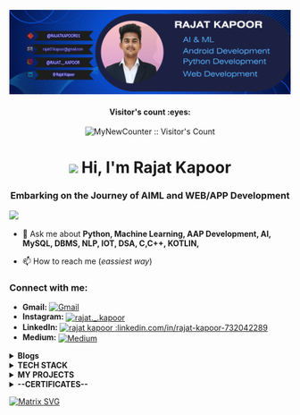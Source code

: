 <!----------------------------------- Banner ------------------------------------->

[![MasterHead](https://github.com/Rajatkapoor01/Rajatkapoor01/blob/main/github%20Photo.png)](#)

<!----------------------------------- About Section ------------------------------------>
<h4 align="center">Visitor's count :eyes:</h4>
<!-- VISITOR COUNTER ON MY PROFILE-->
<p align="center"><img src="https://profile-counter.glitch.me/{MyNewCounter}/count.svg" alt="MyNewCounter :: Visitor's Count" /></p>

<div>
<h1 align="center"><a href="#"><img src="https://github.com/milaan9/milaan9/blob/main/Handshake.gif" width="50px"></a>
Hi, I'm Rajat Kapoor</h1>
 
<h3 align="center">Embarking on the Journey of AIML and WEB/APP Development</h3>

<p align="left"> <img src="https://komarev.com/ghpvc/?username=rajatkapoor01&label=Profile%20views&color=0e75b6&style=flat%22%20alt=%22rajatkapoor01" /> </p>

- 💬 Ask me about **Python, Machine Learning, AAP Development, AI, MySQL, DBMS, NLP, IOT, DSA, C,C++, KOTLIN,**

- 📫 How to reach me (*eassiest way*)
### Connect with me:

- **Gmail:** [![Gmail](https://img.icons8.com/color/40/000000/gmail.png)](mailto:rajat01kapoor@gmail.com)
- **Instagram:** <a href="https://instagram.com/rajat._.kapoor" target="blank"><img align="center" src="https://raw.githubusercontent.com/rahuldkjain/github-profile-readme-generator/master/src/images/icons/Social/instagram.svg" alt="rajat._.kapoor" height="40" width="40" /></a>
- **LinkedIn:** <a href="https://linkedin.com/in/rajat-kapoor-732042289" target="blank"><img align="center" src="https://raw.githubusercontent.com/rahuldkjain/github-profile-readme-generator/master/src/images/icons/Social/linked-in-alt.svg" alt="rajat kapoor :linkedin.com/in/rajat-kapoor-732042289" height="40" width="40" /></a>
- **Medium:** <a href="https://medium.com/@rajat01kapoor" target="_blank"><img align="center" src="https://cdn-icons-png.flaticon.com/512/5968/5968906.png" alt="Medium" height="40" width="40" /></a>
</div>
<!-----------------------------------  BLOG ------------------------------------>
<details>
  <summary><b>Blogs</b></summary>
<br><br>
  
| Title | Description |
|-------|-------|
| <div>⭐ <b><a href = "https://medium.com/@rajat01kapoor/setting-up-your-github-readme-4466e4b306d9">Getting Started with Github API</a></b></div> | Github REST API v3 using Python. Create repo, delete repo, create issue, comment on issue, etc.  |

<br>
</details>

<details>
<summary><b>TECH STACK</b></summary>

<!-----------------------------------  Tech Stack Section ------------------------------------>
<h2> [<img src = "https://media2.giphy.com/media/QssGEmpkyEOhBCb7e1/giphy.gif?cid=ecf05e47a0n3gi1bfqntqmob8g9aid1oyj2wr3ds3mg700bl&rid=giphy.gif" width = 32px>]</h2>
<h3 align="left"> I am dedicated to mastering a specific set of tools or languages and actively applying them in my work.:</h3>
<p align="left"> <a href="https://developer.android.com" target="_blank" rel="noreferrer"> <img src="https://raw.githubusercontent.com/devicons/devicon/master/icons/android/android-original-wordmark.svg" alt="android" width="40" height="40"/> </a> <a href="https://www.arduino.cc/" target="_blank" rel="noreferrer"> <img src="https://cdn.worldvectorlogo.com/logos/arduino-1.svg" alt="arduino" width="40" height="40"/> </a> <a href="https://www.gnu.org/software/bash/" target="_blank" rel="noreferrer"> <img src="https://www.vectorlogo.zone/logos/gnu_bash/gnu_bash-icon.svg" alt="bash" width="40" height="40"/> </a> <a href="https://www.blender.org/" target="_blank" rel="noreferrer"> <img src="https://download.blender.org/branding/community/blender_community_badge_white.svg" alt="blender" width="40" height="40"/> </a> <a href="https://www.cprogramming.com/" target="_blank" rel="noreferrer"> <img src="https://raw.githubusercontent.com/devicons/devicon/master/icons/c/c-original.svg" alt="c" width="40" height="40"/> </a> <a href="https://www.chartjs.org" target="_blank" rel="noreferrer"> <img src="https://www.chartjs.org/media/logo-title.svg" alt="chartjs" width="40" height="40"/> </a> <a href="https://www.w3schools.com/cpp/" target="_blank" rel="noreferrer"> <img src="https://raw.githubusercontent.com/devicons/devicon/master/icons/cplusplus/cplusplus-original.svg" alt="cplusplus" width="40" height="40"/> </a> <a href="https://www.w3schools.com/css/" target="_blank" rel="noreferrer"> <img src="https://raw.githubusercontent.com/devicons/devicon/master/icons/css3/css3-original-wordmark.svg" alt="css3" width="40" height="40"/> </a> <a href="https://dotnet.microsoft.com/" target="_blank" rel="noreferrer"> <img src="https://raw.githubusercontent.com/devicons/devicon/master/icons/dot-net/dot-net-original-wordmark.svg" alt="dotnet" width="40" height="40"/> </a> <a href="https://www.figma.com/" target="_blank" rel="noreferrer"> <img src="https://www.vectorlogo.zone/logos/figma/figma-icon.svg" alt="figma" width="40" height="40"/> </a> <a href="https://firebase.google.com/" target="_blank" rel="noreferrer"> <img src="https://www.vectorlogo.zone/logos/firebase/firebase-icon.svg" alt="firebase" width="40" height="40"/> </a> <a href="https://git-scm.com/" target="_blank" rel="noreferrer"> <img src="https://www.vectorlogo.zone/logos/git-scm/git-scm-icon.svg" alt="git" width="40" height="40"/> </a> <a href="https://www.w3.org/html/" target="_blank" rel="noreferrer"> <img src="https://raw.githubusercontent.com/devicons/devicon/master/icons/html5/html5-original-wordmark.svg" alt="html5" width="40" height="40"/> </a> <a href="https://www.adobe.com/in/products/illustrator.html" target="_blank" rel="noreferrer"> <img src="https://www.vectorlogo.zone/logos/adobe_illustrator/adobe_illustrator-icon.svg" alt="illustrator" width="40" height="40"/> </a> <a href="https://developer.mozilla.org/en-US/docs/Web/JavaScript" target="_blank" rel="noreferrer"> <img src="https://raw.githubusercontent.com/devicons/devicon/master/icons/javascript/javascript-original.svg" alt="javascript" width="40" height="40"/> </a> <a href="https://kotlinlang.org" target="_blank" rel="noreferrer"> <img src="https://www.vectorlogo.zone/logos/kotlinlang/kotlinlang-icon.svg" alt="kotlin" width="40" height="40"/> </a> <a href="https://www.linux.org/" target="_blank" rel="noreferrer"> <img src="https://raw.githubusercontent.com/devicons/devicon/master/icons/linux/linux-original.svg" alt="linux" width="40" height="40"/> </a> <a href="https://www.microsoft.com/en-us/sql-server" target="_blank" rel="noreferrer"> <img src="https://www.svgrepo.com/show/303229/microsoft-sql-server-logo.svg" alt="mssql" width="40" height="40"/> </a> <a href="https://www.mysql.com/" target="_blank" rel="noreferrer"> <img src="https://raw.githubusercontent.com/devicons/devicon/master/icons/mysql/mysql-original-wordmark.svg" alt="mysql" width="40" height="40"/> </a> <a href="https://nodejs.org" target="_blank" rel="noreferrer"> <img src="https://raw.githubusercontent.com/devicons/devicon/master/icons/nodejs/nodejs-original-wordmark.svg" alt="nodejs" width="40" height="40"/> </a> <a href="https://opencv.org/" target="_blank" rel="noreferrer"> <img src="https://www.vectorlogo.zone/logos/opencv/opencv-icon.svg" alt="opencv" width="40" height="40"/> </a> <a href="https://pandas.pydata.org/" target="_blank" rel="noreferrer"> <img src="https://raw.githubusercontent.com/devicons/devicon/2ae2a900d2f041da66e950e4d48052658d850630/icons/pandas/pandas-original.svg" alt="pandas" width="40" height="40"/> </a> <a href="https://www.photoshop.com/en" target="_blank" rel="noreferrer"> <img src="https://raw.githubusercontent.com/devicons/devicon/master/icons/photoshop/photoshop-line.svg" alt="photoshop" width="40" height="40"/> </a> <a href="https://postman.com" target="_blank" rel="noreferrer"> <img src="https://www.vectorlogo.zone/logos/getpostman/getpostman-icon.svg" alt="postman" width="40" height="40"/> </a> <a href="https://www.python.org" target="_blank" rel="noreferrer"> <img src="https://raw.githubusercontent.com/devicons/devicon/master/icons/python/python-original.svg" alt="python" width="40" height="40"/> </a> <a href="https://pytorch.org/" target="_blank" rel="noreferrer"> <img src="https://www.vectorlogo.zone/logos/pytorch/pytorch-icon.svg" alt="pytorch" width="40" height="40"/> </a> <a href="https://reactjs.org/" target="_blank" rel="noreferrer"> <img src="https://raw.githubusercontent.com/devicons/devicon/master/icons/react/react-original-wordmark.svg" alt="react" width="40" height="40"/> </a> <a href="https://reactnative.dev/" target="_blank" rel="noreferrer"> <img src="https://reactnative.dev/img/header_logo.svg" alt="reactnative" width="40" height="40"/> </a> <a href="https://scikit-learn.org/" target="_blank" rel="noreferrer"> <img src="https://upload.wikimedia.org/wikipedia/commons/0/05/Scikit_learn_logo_small.svg" alt="scikit_learn" width="40" height="40"/> </a> <a href="https://seaborn.pydata.org/" target="_blank" rel="noreferrer"> <img src="https://seaborn.pydata.org/_images/logo-mark-lightbg.svg" alt="seaborn" width="40" height="40"/> </a> <a href="https://www.tensorflow.org" target="_blank" rel="noreferrer"> <img src="https://www.vectorlogo.zone/logos/tensorflow/tensorflow-icon.svg" alt="tensorflow" width="40" height="40"/> </a>
</p>


<!------------------------------------->

  <br>
<h4>Web development stack</h4> 

![ReactJS](https://img.shields.io/badge/ReactJS-61DAFB?&style=for-the-badge&logo=react&logoColor=white&style=plastic) ![JavaScript](https://img.shields.io/badge/JavaScript-F7DF1E?style=for-the-badge&logo=javascript&logoColor=white&style=plastic) ![HTML](https://img.shields.io/badge/HTML5-E34F26?style=for-the-badge&logo=html5&logoColor=white&style=plastic) ![CSS](https://img.shields.io/badge/CSS-239120?&style=for-the-badge&logo=css3&logoColor=white&style=plastic) ![TypeScript](https://img.shields.io/badge/TypeScript-007ACC?style=for-the-badge&logo=typescript&logoColor=white&style=plastic) ![ExpressJS](https://img.shields.io/badge/Express.js-404D59?style=for-the-badge&style=plastic) ![NodeJS](https://img.shields.io/badge/Node.js-43853D?style=for-the-badge&logo=node.js&logoColor=white&style=plastic&style=plastic) ![MongoDB](https://img.shields.io/badge/MongoDB-4EA94B?style=for-the-badge&logo=mongodb&logoColor=white&style=plastic)  ![GraphQL](https://img.shields.io/badge/-GraphQL-E10098?style=for-the-badge&logo=graphql&logoColor=white&style=plastic) ![Redux](https://img.shields.io/badge/redux-%23593d88.svg?style=for-the-badge&logo=redux&logoColor=white&style=plastic) ![SASS](https://img.shields.io/badge/SASS-hotpink.svg?style=for-the-badge&logo=SASS&logoColor=white&style=plastic)  ![Postman](https://img.shields.io/badge/Postman-FF6C37?style=for-the-badge&logo=postman&logoColor=white&style=plastic)
  
<h4>Languages</h4>     

![C](https://img.shields.io/badge/c-%2300599C.svg?style=for-the-badge&logo=c&logoColor=white&style=plastic) ![C++](https://img.shields.io/badge/c++-%2300599C.svg?style=for-the-badge&logo=c%2B%2B&logoColor=white&style=plastic)  ![Java](https://img.shields.io/badge/Java-ED8B00?style=for-the-badge&logo=java&logoColor=white&style=plastic) 
<p>
    <img src="https://img.shields.io/badge/Python-FFD43B?style=for-the-badge&logo=python&logoColor=blue" alt="python" />
    <img src="https://img.shields.io/badge/Kotlin-0095D5?&style=for-the-badge&logo=kotlin&logoColor=white" alt="kotlin" />
</p>



<h4>ML/DL stack</h4>   

![Keras](https://img.shields.io/badge/Keras-%23D00000.svg?style=for-the-badge&logo=Keras&logoColor=white&style=plastic)  ![NumPy](https://img.shields.io/badge/numpy-%23013243.svg?style=for-the-badge&logo=numpy&logoColor=white&style=plastic)  ![Pandas](https://img.shields.io/badge/pandas-%23150458.svg?style=for-the-badge&logo=pandas&logoColor=white&style=plastic)  ![scikit-learn](https://img.shields.io/badge/scikit--learn-%23F7931E.svg?style=for-the-badge&logo=scikit-learn&logoColor=white&style=plastic)  ![TensorFlow](https://img.shields.io/badge/TensorFlow-%23FF6F00.svg?style=for-the-badge&logo=TensorFlow&logoColor=white&style=plastic) ![OpenCV](https://img.shields.io/badge/opencv-%23white.svg?style=for-the-badge&logo=opencv&logoColor=white&style=plastic)

<h4>Version Control</h4>  

![Git](https://img.shields.io/badge/git-%23F05033.svg?style=for-the-badge&logo=git&logoColor=white&style=plastic)  ![GitHub](https://img.shields.io/badge/github-%23121011.svg?style=for-the-badge&logo=github&logoColor=white&style=plastic)


<h4>Hosting/SaaS</h4>    

 ![AWS](https://img.shields.io/badge/AWS-%23FF9900.svg?style=for-the-badge&logo=amazon-aws&logoColor=white&style=plastic) ![Netlify](https://img.shields.io/badge/netlify-%23000000.svg?style=for-the-badge&logo=netlify&logoColor=blue&style=plastic) 
  <br>
  
<h3>Database</h3>
<p>
    <img src="https://img.shields.io/badge/MySQL-005C84?style=for-the-badge&logo=mysql&logoColor=white" alt="mysql" />
    <img src="https://img.shields.io/badge/SQLite-07405E?style=for-the-badge&logo=sqlite&logoColor=white" alt="sqlite" />
    <img src="https://img.shields.io/badge/firebase-ffca28?style=for-the-badge&logo=firebase&logoColor=black" alt="firebase" />
</p>

<h3>Other</h3>
<p>
    <img src="https://img.shields.io/badge/Canva-%2300C4CC.svg?&style=for-the-badge&logo=Canva&logoColor=white" alt="canva" />
    <img src="https://img.shields.io/badge/Postman-FF6C37?style=for-the-badge&logo=Postman&logoColor=white" alt="postman" />
</p>

<!-----------------------------------  CONNECTION  Section ------------------------------------>
<h3>CONNECTIONS : </h3>
<h3> Connect with me<a href="#"><img src="https://github.com/milaan9/milaan9/blob/main/Handshake.gif" width="50px"></a>
</h3> 
<p align="left">
<a href="https://linkedin.com/in/rajat-kapoor-732042289" target="blank"><img align="center" src="https://raw.githubusercontent.com/rahuldkjain/github-profile-readme-generator/master/src/images/icons/Social/linked-in-alt.svg" alt="rajat kapoor :linkedin.com/in/rajat-kapoor-732042289" height="30" width="40" /></a>
<a href="https://kaggle.com/rajatkapoor01" target="blank"><img align="center" src="https://raw.githubusercontent.com/rahuldkjain/github-profile-readme-generator/master/src/images/icons/Social/kaggle.svg" alt="rajatkapoor01" height="30" width="40" /></a>
<a href="https://fb.com/rajat kapoor" target="blank"><img align="center" src="https://raw.githubusercontent.com/rahuldkjain/github-profile-readme-generator/master/src/images/icons/Social/facebook.svg" alt="rajat kapoor" height="30" width="40" /></a>
<a href="https://instagram.com/rajat._.kapoor" target="blank"><img align="center" src="https://raw.githubusercontent.com/rahuldkjain/github-profile-readme-generator/master/src/images/icons/Social/instagram.svg" alt="rajat._.kapoor" height="30" width="40" /></a>
<a href="https://www.youtube.com/c/https://www.youtube.com/@mr.r00t" target="blank"><img align="center" src="https://raw.githubusercontent.com/rahuldkjain/github-profile-readme-generator/master/src/images/icons/Social/youtube.svg" alt="https://www.youtube.com/@mr.r00t" height="30" width="40" /></a>
</p>
 <!------------------------------------------------------------------------------------>
<!------------------------------------SNAKE GAME----------------------->
 <picture>
  <source
    media="(prefers-color-scheme: dark)"
    srcset="https://raw.githubusercontent.com/platane/snk/output/github-contribution-grid-snake-dark.svg"
  />
  <source
    media="(prefers-color-scheme: light)"
    srcset="https://raw.githubusercontent.com/platane/snk/output/github-contribution-grid-snake.svg"
  />
  <img
    alt="github contribution grid snake animation"
    src="https://raw.githubusercontent.com/platane/snk/output/github-contribution-grid-snake.svg"
  />
</picture>             

<!-----------------------------------  FINAL Section ------------------------------------>

<p>&nbsp;<img align="center" src="https://github-readme-stats.vercel.app/api?username=rajatkapoor01&show_icons=true&locale=en" alt="rajatkapoor01" /></p>

<p><img align="center" src="https://github-readme-streak-stats.herokuapp.com/?user=rajatkapoor01&" alt="rajatkapoor01" /></p>


- 🔭 I’m currently working on
<!-----------------------------------  TASK Section ------------------------------------>
<!-----------------------------------  TASK Section ------------------------------------>

 <!--------------------------------------------------------------------------------------------->
  <!--------  INTERNSHIP ------------>
  <details>
  <summary><b> MY INTERNSHIPS</b></summary>
  <br/>
  
  Project Name | Tech Stack | Source Code
  ------- | :---------: | :--------: 
Cognifyz| HTML, CSS, JS | [Repo]( https://github.com/Rajatkapoor01/cognifyz_internship-TASKS) | GitHub | [NFT Forge]( https://github.com/Rajatkapoor01/cognifyz_internship-TASKS)
OCTANET| PYTHON DEVELOPER | [Repo]( https://github.com/Rajatkapoor01/OCTANET) | GitHub | [NFT Forge](  https://github.com/Rajatkapoor01/OCTANET)
Codsoft| ANDROID | [Repo]( https://github.com/Rajatkapoor01/CODESOFT-ToDo-App) | GitHub | [NFT Forge]( https://github.com/Rajatkapoor01/CODESOFT-ToDo-App)
Codsoft| ANDROID | [Repo]( https://github.com/Rajatkapoor01/CODESOFT-QuoteOfDay) | GitHub | [NFT Forge]( https://github.com/Rajatkapoor01/CODESOFT-QuoteOfDay)
CodeClause| Data Science | [Repo](https://github.com/Rajatkapoor01/CodeClause__Fraud-Transaction-Prediction) | GitHub | [NFT Forge]( https://github.com/Rajatkapoor01/CodeClause__Fraud-Transaction-Prediction)
CodeClause| Data Science | [Repo](https://github.com/Rajatkapoor01/CodeClause__Credit-Card-Fraud-Detection) | GitHub | [NFT Forge]( https://github.com/Rajatkapoor01/CodeClause__Credit-Card-Fraud-Detection)
CodeClause| Data Science | [Repo](https://github.com/Rajatkapoor01/CodeClause__Plant-diseases-detection) | GitHub | [NFT Forge]( https://github.com/Rajatkapoor01/CodeClause__Plant-diseases-detection)


  </details>
  </details>
 <!--------------------------------------------------------------------------------------------->
<details>
  <summary><b>MY PROJECTS</b></summary>
  <br/>
<!--------  DATA SCIENCE ------------>
<details>
  <summary><b>Data Science</b></summary>
  <br/>
    
  Project Name | Tech Stack | Source Code | Dataset
  ------- | :---------: | :--------: | :--------:
  Student Grade Prediction | Python | [Repo](https://github.com/Rajatkapoor01/Student-Grade-Prediction) | [Kaggle](https://www.kaggle.com/code/mohaiminul101/student-grade-prediction-and-eda)
   IPL SCORE PREDICTION | Python/ML/DL | [Repo](https://github.com/Rajatkapoor01/Regression-problem-IPL-Score-Prediction-) | [Kaggle](https://www.kaggle.com/datasets/laxmena/ipl-dataset-2020-season-)

  </details>
 <!--------------------------------------------------------------------------------------------->
  <!--------  ANDROID DEVELOPMENT ------------>
  <details>
  <summary><b> ANDROID Development</b></summary>
  <br/>
  
  Project Name | Tech Stack | Source Code 
  ------- | :---------: | :--------: |
  BMI Calculator   | Kotlin, Android development | [Repo](https://github.com/Rajatkapoor01/BMI_Calculator) |
  TODO APP         | Kotlin, Android development | [Repo](https://github.com/Rajatkapoor01/CODESOFT-ToDo-App) |
  Quote Of the DAY | Kotlin, Android development | [Repo](https://github.com/Rajatkapoor01/CODESOFT-QuoteOfDay) |

 
  </details>
 <!--------------------------------------------------------------------------------------------->

<!--------  WEB DEVELOPMENT ------------>
  <details>
  <summary><b>Web Development</b></summary>
  <br/>
  
  Project Name | Tech Stack | Source Code
  ------- | :---------: | :--------: 
  Glowy Pricing | HTML, CSS, JS | [Repo](https://github.com/Rajatkapoor01/Glowy_Pricing) | GitHub | [NFT Forge](https://github.com/Rajatkapoor01/Glowy_Pricing)
  </details>
   </details>

   </details>


<!-----------------------------------  Free CERTIFICATES ------------------------------------>

<!-----------------REFFER----------->
 <details>
  <summary><b> --CERTIFICATES--</b></summary>
  <br/>
  
  | Provider | Description | Link | Expiration |
  | --- | --- | --- | --- |
  | Great Learning | Free Certificate | [Link](https://www.mygreatlearning.com/academy?referrer_code=GLUL97RUOMYX8) | Unlimited |
  | ADDA 247 | APPITUDE and REASONING | [Link](https://applink.adda247.com/d/referProduct) | referral code: REF_FO205370 | 
  | GUVI GOVT CERTIFICATES | Free Certificate | [Link](https://www.guvi.in/referral/l/8gj3w) | Unlimited |
  <p align="center"><a href="#table-of-contents">(back to top)</a></p>

</details>

 [![Matrix SVG](https://raw.githubusercontent.com/rodrigograca31/rodrigograca31/master/matrix.svg)](https://www.youtube.com/watch?v=SDkAGkd4NLc) 
